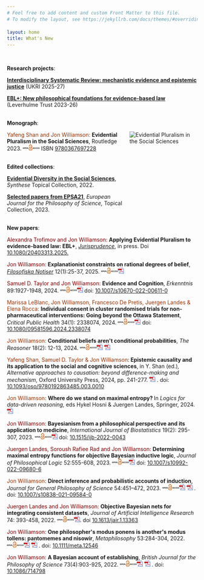 ```yaml
---
# Feel free to add content and custom Front Matter to this file.
# To modify the layout, see https://jekyllrb.com/docs/themes/#overriding-theme-defaults

layout: home
title: What's New
---
```

<br/>


__Research projects__:

[**Interdisciplinary Systematic Review: mechanistic evidence and epistemic justice**](/projects/isr) (UKRI 2025-27)

[**EBL+: New philosophical foundations for evidence-based law**](/projects/eblplus) (Leverhulme Trust 2023-26)
<br/><br/>

__Monograph__:

<a href="https://www.routledge.com/Evidential-Pluralism-in-the-Social-Sciences/Shan-Williamson/p/book/9780367697228"><img title="EPitSS" alt="Evidential Pluralism in the Social Sciences" src="/images/boo.svg" style="float: right;" width="180" height="270" border=0 src="images/EPitSS.jpg"></a> <span style="color: #993300">Yafeng Shan and Jon Williamson:</span> <strong><a title="This volume contends that Evidential Pluralism - an account of the epistemology of causation, which maintains that in order to establish a causal claim one needs to establish the existence of a correlation and the existence of a mechanism - can be fruitfully applied to the social sciences. Through case studies in sociology, economics, political science and law, it advances new philosophical foundations for causal enquiry in the social sciences. The book provides an account of how to establish and evaluate causal claims and it offers a new way of thinking about evidence-based policy, basic social science research and mixed methods research. As such, it will appeal to scholars with interests in social science research and methodology, the philosophy of science and evidence-based policy.">Evidential Pluralism in the Social Sciences</a></strong>, Routledge 2023. [![EPitSS](images/openaccess.jpg)][9780367697228] ISBN [9780367697228][9780367697228]
<br/><br/>

<strong>Edited collections</strong>:

<a href="https://link.springer.com/journal/11229/topicalCollection/AC_bdd803aed8f0a49a488f8ef53003e331/page/1"><strong>Evidential Diversity in the Social Sciences</strong></a>, <em>Synthese</em> Topical Collection, 2022.

<a href="https://link.springer.com/journal/13194/topicalCollection/AC_f5aa5d07f23ad209185c18036a326eb5/page/1"><strong>Selected papers from EPSA21</strong></a>, <em>European Journal for the Philosophy of Science, </em>Topical Collection, 2023.
<br/><br/>

**New papers**:

<span style="color: #800000">Alexandra Trofimov and Jon Williamson: </span><strong><a title="Evidence-based law seeks to make best use of evidence to assess the effectiveness of laws and regulations. The question arises as to how exactly to make best use of evidence. This paper argues that Evidential Pluralism provides an answer to this question, and can thus provide philosophical foundations for evidence-based law. Evidential Pluralism is a theory of causal enquiry which maintains that one needs to scrutinise mechanistic studies alongside the experimental and observational studies that are the focus of present-day evidence-based medicine and evidence-based policy. The paper develops a new approach to evidence-based law, called EBL+, based on the principles of Evidential Pluralism. Three examples show how the proposed methods work: banning hand-held mobile phone use while driving, sugar tax, and face-mask mandates for controlling Covid-19.">Applying Evidential Pluralism to evidence-based law: EBL+</a></strong>, <a href="https://www.tandfonline.com/journals/rjpn20"><em>Jurisprudence</em></a>, in press.  <!-- <a href="http://www.filosofiskanotiser.com/Williamson.pdf"><img class="alignnone" src="images/openaccess.jpg" alt="" width="44" height="16" border="0" /><img class="alignnone" src="images/acrobat.gif" alt="" width="16" height="16" border="0" /></a>  <a href="/publications/documents/IBE-Bayesianism.pdf"><img class="alignnone" src="images/acrobat.gif" alt="" width="16" height="16" border="0" /></a> --> Doi <a href="https://doi.org/10.1080/20403313.2025.2449758">10.1080/20403313.2025.</a>

<span style="color: #800000">Jon Williamson: </span><strong><a title="In this paper I counter Alexander Bird’s claim that Bayesian probabilities ought to be informed by explanatory considerations. Bird (2022) invokes an argument of Michael Huemer to conclude that inductive inference requires
explanatory constraints on prior probabilities. I suggest that this argument is unsuccessful, on account of its appeal to David Lewis’ Principal Principle. Bird
goes on to interpret the probabilities in Bayes’ theorem other than the prior as a measure of how well a hypothesis explains the evidence. I show that this
interpretation faces a new version of the old evidence problem.">Explanationist constraints on rational degrees of belief</a></strong>, <a href="http://www.filosofiskanotiser.com/aktuelltnummer.htm"><em>Filosofiska Notiser</em></a> 12(1):25-37, 2025.  <a href="http://www.filosofiskanotiser.com/Williamson.pdf"><img class="alignnone" src="images/openaccess.jpg" alt="" width="44" height="16" border="0" /><img class="alignnone" src="images/acrobat.gif" alt="" width="16" height="16" border="0" /></a>  <!-- <a href="/publications/documents/IBE-Bayesianism.pdf"><img class="alignnone" src="images/acrobat.gif" alt="" width="16" height="16" border="0" /></a> -->

<span style="color: #800000">Samuel D. Taylor and Jon Williamson: </span><strong><a title="Cognitive theorists routinely disagree about the evidence supporting claims in cognitive science. Here, we first argue that some disagreements about evidence in cognitive science are about the evidence available to be drawn upon by cognitive theorists. Then, we show that one's explanation of why this first kind of disagreement obtains will cohere with one's theory of evidence. We argue that the best explanation for why cognitive theorists disagree in this way is because their evidence is what they rationally grant. Finally, we explain why our view does not lead to a pernicious kind of relativism in cognitive science.">Evidence and Cognition</a></strong>, <em>Erkenntnis</em> 89:1927-1948, 2024. <a href="https://link.springer.com/content/pdf/10.1007/s10670-022-00611-0.pdf"><img class="alignnone" src="images/openaccess.jpg" alt="" width="44" height="16" border="0" /><img class="alignnone" src="images/acrobat.gif" alt="" width="16" height="16" border="0" /></a> doi: <a href="https://dx.doi.org/10.1007/s10670-022-00611-0">10.1007/s10670-022-00611-0</a>

<p data-wp-editing="1"><span style="color: #993300">Marissa LeBlanc, Jon Williamson, Francesco De Pretis, Juergen Landes &amp; Elena Rocca: </span><strong><a title="This paper discusses the issue of overriding the right of individual consent to participation in cluster randomised trials (CRTs). We focus on CRTs testing the efficacy of non-pharmaceutical interventions. As one example, we use the case of school closures during the COVID-19 pandemic. In Norway, a cluster randomized trial was suggested and promoted as necessary for providing the best evidence to inform pandemic management policy. However, the proposal was rejected by the Norwegian Research Ethics Committee since it would violate the requirement for individual informed consent. This sparked debate about whether ethics stand in the way of evidence-based health policy, since the Norwegian Research Ethics law’s strict requirements for individual consent make it practically impossible to carry out CRTs of public health interventions. We argue that, in the case of the school closure trial, the suggested CRT would not have eliminated an epistemic gap and thus would not have justified the violation of consent rights. First, we focus on the methodological challenges to estimating quantifiable effects of school closures in the specific case of an airborne infectious disease. Second, in line with Evidential Pluralism, we highlight the value of alternative lines of evidence for informing school closure policy in a pandemic. In general, we propose that a trial requiring the waiver of participants’ consent rights must be highly likely to eliminate an epistemic gap. We elaborate on the practical aspects of this criterion and discuss the potential advantages of adding it to the Ottawa Statement on the Ethical Design and Conduct of Cluster Randomized Trials.">Individual consent in cluster randomised trials for non-pharmaceutical interventions: Going beyond the Ottawa Statement</a></strong>, <em>Critical Public Health</em> 34(1): 2338074, 2024. <a href="https://www.tandfonline.com/doi/epdf/10.1080/09581596.2024.2338074"><img class="alignnone" src="images/openaccess.jpg" alt="" width="44" height="16" border="0" /><img class="alignnone" src="images/acrobat.gif" alt="" width="16" height="16" border="0" /></a> doi: <a href="https://doi.org/10.1080/09581596.2024.2338074">10.1080/09581596.2024.2338074</a></p>

<p data-wp-editing="1"><span style="color: #993300">Jon Williamson: </span><strong><a title="A counterexample is presented to the claim that conditional rational degrees of belief are conditional probabilities.">Conditional beliefs aren't conditional probabilities</a></strong>, <em>The Reasoner </em>18(2): 12-13, 2024. <a href="https://blogs.kent.ac.uk/thereasoner/files/2024/03/TheReasoner-182.pdf"><img class="alignnone" src="images/openaccess.jpg" alt="" width="44" height="16" border="0" /><img class="alignnone" src="images/acrobat.gif" alt="" width="16" height="16" border="0" /></a> <a href="documents/Conditional-beliefs-arent-conditional-probabilities.pdf"><img id="IMG47" class="alignnone" src="images/acrobat.gif" alt="" width="16" height="16" border="0" /></a></p>

<span style="color: #993300">Yafeng Shan, Samuel D. Taylor &amp; Jon Williamson</span>:<strong> <a title="The epistemic theory of causality views causality as a tool that helps us to predict, explain and control our world, rather than as a relation that exists independently of our epistemic practices. In this chapter, we first provide an introduction to the epistemic theory of causality. We then outline four considerations that motivate the epistemic theory: the failure of standard theories of causality; parsimony; the epistemology of causality; and neutrality. We illustrate these four considerations in the contexts of the social sciences and the cognitive sciences. We argue that the epistemic theory provides a very natural account of causality across these contexts.">Epistemic causality and its application to the social and cognitive sciences</a></strong>, in Y. Shan (ed.)<em>, Alternative approaches to causation: beyond difference-making and mechanism</em>, Oxford University Press, 2024, pp. 241-277. <a href="/documents/ECitSS.pdf"><img id="IMG47" class="alignnone" src="/images/acrobat.gif" alt="" width="16" height="16" border="0" /></a> . doi: <a href="https://doi.org/10.1093/oso/9780192863485.003.0010">10.1093/oso/9780192863485.003.0010</a>

<span style="color: #993300">Jon Williamson</span>: <strong><a title="Edwin Jaynes’ principle of maximum entropy holds that one should use the probability distribution with maximum entropy, from all those that fit the evidence, to draw inferences, because that is the distribution that is maximally non-committal with respect to propositions that are underdetermined by the evidence. The principle was widely applied in the years following its introduction in 1957, and in 1978 Jaynes took stock, writing the paper ‘Where do we stand on maximum entropy?’ to present his view of the state of the art. Jaynes’ principle needs to be generalised to a principle of maximal entropy if it is to be applied to first-order inductive logic, where there may be no unique maximum entropy function. The development of this objective Bayesian inductive logic has also been very fertile and it is the task of this chapter to take stock. The chapter provides an introduction to the logic and its motivation, explaining how it overcomes some problems with Carnap’s approach to inductive logic and with the subjective Bayesian approach. It also describes a range of recent results that shed light on features of the logic, its robustness and its decidability, as well as methods for performing inference in the logic.">Where do we stand on maximal entropy? </a></strong>In <em>Logics for data-driven reasoning, </em>eds Hykel Hosni &amp; Juergen Landes, Springer, 2024. <a href="/documents/MaximalEntropy.pdf"><img class="alignnone" src="/images/acrobat.gif" alt="" width="16" height="16" border="0" /></a>

<span style="color: #800000">Jon Williamson: </span><strong><a title="Bayesian philosophy and Bayesian statistics have diverged in recent years, because Bayesian philosophers have become more interested in philosophical problems other than the foundations of statistics and Bayesian statisticians have become less concerned with philosophical foundations. One way in which this divergence manifests itself is through the use of direct inference principles: Bayesian philosophers routinely advocate principles that require calibration of degrees of belief to available non-epistemic probabilities, while Bayesian statisticians rarely invoke such principles. As I explain, however, the standard Bayesian framework cannot coherently employ direct inference principles. Direct inference requires a shift towards a non-standard Bayesian framework, which further increases the gap between Bayesian philosophy and Bayesian statistics. This divergence does not preclude the application of Bayesian philosophical methods to real-world problems. Data consolidation is a key challenge for present-day systems medicine and other systems sciences. I show that data consolidation requires direct inference and that the non-standard Bayesian methods outlined here are well suited to this task.">Bayesianism from a philosophical perspective and its application to medicine</a></strong>, <em>International Journal of Biostatistics </em>19(2): 295-307, 2023. <a href="https://www.degruyter.com/document/doi/10.1515/ijb-2022-0043/pdf"><img class="alignnone" src="images/openaccess.jpg" alt="" width="44" height="16" border="0" /><img class="alignnone" src="images/acrobat.gif" alt="" width="16" height="16" border="0" /></a> doi: <a href="http://doi.org/10.1515/ijb-2022-0043"><span class="" data-seleniumid="article-doi-text">10.1515/ijb-2022-0043</span></a>

<span style="color: #800000">Juergen Landes, Soroush Rafiee Rad and Jon Williamson: </span><strong><a title="According to the objective Bayesian approach to inductive logic, premisses inductively entail a conclusion just when every probability function with maximal entropy, from all those that satisfy the premisses, satisfies the conclusion. When premisses and conclusion are constraints on probabilities of sentences of a first-order predicate language, however, it is by no means obvious how to determine these maximal entropy functions. This paper makes progress on the problem in the following ways. Firstly, we introduce the concept of a limit in entropy and show that, if the set of probability functions satisfying the premisses contains a limit in entropy, then this limit point is unique and is the maximal entropy probability function. Next, we turn to the special case in which the premisses are categorical sentences of the logical language. We show that if the uniform probability function gives the premisses positive probability, then the maximal entropy function can be found by simply conditionalising this uniform prior on the premisses. We generalise our results to demonstrate agreement between the maximal entropy approach and Jeffrey conditionalisation in the case in which there is a single premiss that specifies the probability of a sentence of the language. We show that, after learning such a premiss, certain inferences are preserved, namely inferences to inductive tautologies. Finally, we consider potential pathologies of the approach: we explore the extent to which the maximal entropy approach is invariant under permutations of the constants of the language, and we discuss some cases in which there is no maximal entropy probability function.">Determining maximal entropy functions for objective Bayesian inductive logic</a></strong>, <em>Journal of Philosophical Logic</em> 52:555-608, 2023.  <a href="https://link.springer.com/content/pdf/10.1007/s10992-022-09680-6.pdf"><img class="alignnone" src="/images/openaccess.jpg" alt="" width="44" height="16" border="0" /><img class="alignnone" src="/images/acrobat.gif" alt="" width="16" height="16" border="0" /></a> doi: <a href="https://doi.org/10.1007/s10992-022-09680-6">10.1007/s10992-022-09680-6</a>

<span style="color: #993300">Jon Williamson</span>: <strong><a title="Schurz (2019, Chapter 4) argues that probabilistic accounts of induction fail. In particular, he criticises probabilistic accounts of induction that appeal to direct inference principles, including subjective Bayesian approaches (e.g., Howson, 2000) and objective Bayesian approaches (see, e.g., Williamson, 2017). In this paper, I argue that Schurz’ preferred direct inference principle, namely Reichenbach’s Principle of the Narrowest Reference Class, faces formidable problems in a standard probabilistic setting. Furthermore, the main alternative direct inference principle, Lewis’ Principal Principle, is also hard to reconcile with standard probabilism. So, I argue, standard probabilistic approaches cannot appeal to direct inference to explicate the logic of induction. However, I go on to defend a non-standard objective Bayesian account of induction: I argue that this approach can both accommodate direct inference and provide a viable account of the logic of induction. I then defend this account against Schurz’ criticisms.">Direct inference and probabilistic accounts of induction</a></strong>, <em>Journal for General Philosophy of Science</em> <span dir="ltr" role="presentation"> 54:451–472</span>, 2023. <a href="https://link.springer.com/content/pdf/10.1007/s10838-021-09584-0.pdf"><img class="alignnone" src="images/openaccess.jpg" alt="" width="44" height="16" border="0" /><img class="alignnone" src="images/acrobat.gif" alt="" width="16" height="16" border="0" /></a> <a href="documents/ProbabilisticInduction.pdf"><img id="IMG47" class="alignnone" src="images/acrobat.gif" alt="" width="16" height="16" border="0" /></a> . doi: <a href="https://doi.org/10.1007/s10838-021-09584-0">10.1007/s10838-021-09584-0</a>

<span style="color: #800000">Juergen Landes and Jon Williamson: </span><strong><a title="This paper addresses a data integration problem: given several mutually consistent datasets each of which measures a subset of the variables of interest, how can one construct a probabilistic model that fits the data and gives reasonable answers to questions which are under-determined by the data? Here we show how to obtain a Bayesian network model which represents the unique probability function that agrees with the probability distributions measured by the datasets and otherwise has maximum entropy. We provide a general algorithm, OBN-cDS, which offers substantial efficiency savings over the standard brute-force approach to determining the maximum entropy probability function. Furthermore, we develop modifications to the general algorithm which enable further efficiency savings but which are only applicable in particular situations. We show that there are circumstances in which one can obtain the model (i) directly from the data; (ii) by solving algebraic problems; and (iii) by solving relatively simple independent optimisation problems.">Objective Bayesian nets for integrating consistent datasets</a></strong>, <em>Journal of Artificial Intelligence Research</em> 74: 393-458, 2022. <a href="https://jair.org/index.php/jair/article/view/13363/26805"><img class="alignnone" src="/images/openaccess.jpg" alt="" width="44" height="16" border="0" /><img class="alignnone" src="/images/acrobat.gif" alt="" width="16" height="16" border="0" /></a>. doi <a href="https://doi.org/10.1613/jair.1.13363">10.1613/jair.1.13363</a>

<p data-wp-editing="1"><span style="color: #800000">Jon Williamson: </span><strong><a title="That one person's modus ponens is another's modus tollens is the bane of philosophy, I argue, because it strips many philosophical arguments of their persuasive force. The problem is that philosophical arguments become mere *pantomemes*: arguments that are reasonable to resist simply by denying the conclusion. I show that appeals to proof, intuition, evidence and truth fail to alleviate the problem. However, I develop two broad strategies that do help in certain circumstances: an appeal to *normal informal standards of what is reasonable* (nisowir) and *argument by interpretation*. The method of explication features prominently in both strategies, and I extend this method to apply to nisowir, introducing the concept of *canonical explication*. I illustrate the two strategies with examples of arguments from formal epistemology, and I suggest that an appeal to nisowir might help to defend against philosophical scepticism by shifting the burden of proof to the sceptic.">One philosopher's modus ponens is another's modus tollens: pantomemes and nisowir</a></strong>, <em>Metaphilosophy</em> 53:284-304, 2022. <a href="https://onlinelibrary.wiley.com/doi/epdf/10.1111/meta.12546"><img class="alignnone" src="images/openaccess.jpg" alt="" width="44" height="16" border="0" /><img class="alignnone" src="images/acrobat.gif" alt="" width="16" height="16" border="0" /></a> <a href="documents/MPMT.pdf"><img id="IMG47" class="alignnone" src="images/acrobat.gif" alt="" width="16" height="16" border="0" /></a> . doi: <a href="http://doi.org/10.1111/meta.12546"><span class="" data-seleniumid="article-doi-text">10.1111/meta.12546</span></a></p>

<span style="color: #800000">Jon Williamson: </span><strong><a title="When a proposition is established, it can be taken as evidence for other propositions. Can the Bayesian theory of rational belief and action provide an account of establishing? I argue that it can, but only if the Bayesian is willing to endorse objective constraints on both probabilities and utilities, and willing to deny that it is rationally permissible to defer wholesale to expert opinion. I develop a new account of deference that accommodates this latter requirement.">A Bayesian account of establishing</a></strong>, <em>British Journal for the Philosophy of Science</em> 73(4):903-925, 2022. <a href="https://www.journals.uchicago.edu/doi/pdf/10.1086/714798"><img class="alignnone" src="images/openaccess.jpg" alt="" width="44" height="16" border="0" /><img class="alignnone" src="images/acrobat.gif" alt="" width="16" height="16" border="0" /></a> <a href="documents/BayesianEstablishing.pdf"><img id="IMG47" class="alignnone" src="images/acrobat.gif" alt="" width="16" height="16" border="0" /></a> . doi: <a href="https://doi.org/10.1086/714798">10.1086/714798</a>



[9780367697228]: https://www.taylorfrancis.com/books/oa-mono/10.4324/9781003143000/evidential-pluralism-social-sciences-yafeng-shan-jon-williamson
